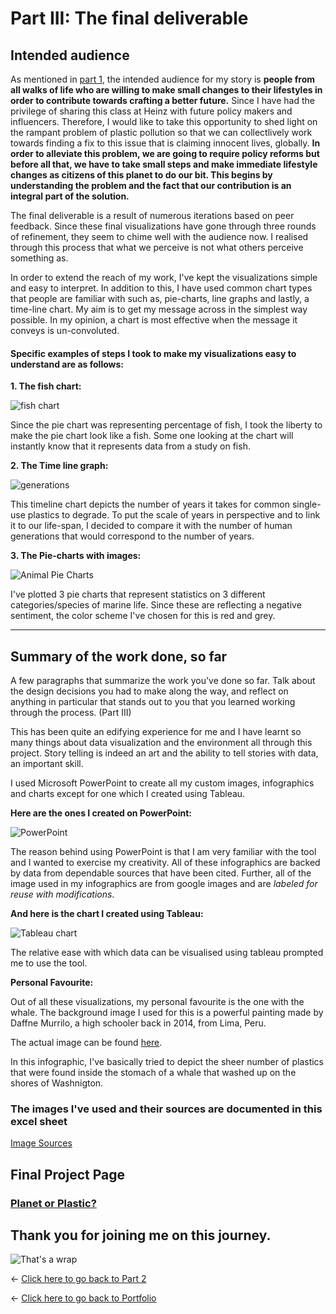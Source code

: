 # Part III: The final deliverable

## Intended audience

As mentioned in [part 1](/final_project_shreya.md), the intended audience for my story is **people from all walks of life who are willing to make small changes to their lifestyles in order to contribute towards crafting a better future.** Since I have had the privilege of sharing this class at Heinz with future policy makers and influencers. Therefore, I would like to take this opportunity to shed light on the rampant problem of plastic pollution so that we can collectlively work towards finding a fix to this issue that is claiming innocent lives, globally. **In order to alleviate this problem, we are going to require policy reforms but before all that, we have to take small steps and make immediate lifestyle changes as citizens of this planet to do our bit. This begins by understanding the problem and the fact that our contribution is an integral part of the solution.**

The final deliverable is a result of numerous iterations based on peer feedback. Since these final visualizations have gone through three rounds of refinement, they seem to chime well with the audience now. I realised through this process that what we perceive is not what others perceive something as.

In order to extend the reach of my work, I've kept the visualizations simple and easy to interpret. In addition to this, I have used common chart types that people are familiar with such as, pie-charts, line graphs and lastly, a time-line chart. My aim is to get my message across in the simplest way possible. In my opinion, a chart is most effective when the message it conveys is un-convoluted.

#### Specific examples of steps I took to make my visualizations easy to understand are as follows:

**1. The fish chart:**

![fish chart](98percentfishchart.png)

Since the pie chart was representing percentage of fish, I took the liberty to make the pie chart look like a fish. Some one looking at the chart will instantly know that it represents data from a study on fish.

**2. The Time line graph:**

![generations](line_graph.png)

This timeline chart depicts the number of years it takes for common single-use plastics to degrade. To put the scale of years in perspective and to link it to our life-span, I decided to compare it with the number of human generations that would correspond to the number of years.


**3. The Pie-charts with images:**

![Animal Pie Charts](pie_charts_animals.png)

I've plotted 3 pie charts that represent statistics on 3 different categories/species of marine life. Since these are reflecting a negative sentiment, the color scheme I've chosen for this is red and grey.

------------------------------------------------------------------------------------------------------------------------------

## Summary of the work done, so far

A few paragraphs that summarize the work you've done so far.  Talk about the design decisions you had to make along the way, and reflect on anything in particular that stands out to you that you learned working through the process. (Part III)

This has been quite an edifying experience for me and I have learnt so many things about data visualization and the environment all through this project. Story telling is indeed an art and the ability to tell stories with data, an important skill.

I used Microsoft PowerPoint to create all my custom images, infographics and charts except for one which I created using Tableau. 

**Here are the ones I created on PowerPoint:**

![PowerPoint](infographics.png)

The reason behind using PowerPoint is that I am very familiar with the tool and I wanted to exercise my creativity. All of these infographics are backed by data from dependable sources that have been cited. Further, all of the image used in my infographics are from google images and are _labeled for reuse with modifications_.

**And here is the chart I created using Tableau:**

![Tableau chart](exponential_increase_in_plastic_production.png)

The relative ease with which data can be visualised using tableau prompted me to use the tool.

**Personal Favourite:**

Out of all these visualizations, my personal favourite is the one with the whale. The background image I used for this is a powerful painting made by Daffne Murrilo, a high schooler back in 2014, from Lima, Peru.

The actual image can be found [here](https://bowseat.org/gallery/plastic-whale/).

In this infographic, I've basically tried to depict the sheer number of plastics that were found inside the stomach of a whale that washed up on the shores of Washnigton.

### The images I've used and their sources are documented in this excel sheet

[Image Sources](https://docs.google.com/spreadsheets/d/1XvUMh-gJKoEXJXd64z43LbWM1I6PPfVx9TdyhwOnaXs/edit?usp=sharing)

## Final Project Page

### [Planet or Plastic?](https://carnegiemellon.shorthandstories.com/planet-or-plastic-/index.html)

## Thank you for joining me on this journey.

![That's a wrap](/itsawrap.jpeg)

<- [Click here to go back to Part 2](/final_project_part2_shreya.md)


<- [Click here to go back to Portfolio](/README.md)
